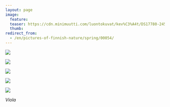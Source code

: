 ```yaml
---
layout: page
image:
  feature:
  teaser: https://cdn.minimuutti.com/luontokuvat/kev%C3%A4t/DS17780-245px.jpg
  thumb:
redirect_from:
  - /en/pictures-of-finnish-nature/spring/00054/
---
```


![](https://cdn.minimuutti.com/luontokuvat/kev%C3%A4t/DS17776-800px.jpg)

![](https://cdn.minimuutti.com/luontokuvat/kev%C3%A4t/DS17778-800px.jpg)

![](https://cdn.minimuutti.com/luontokuvat/kev%C3%A4t/DS17780-800px.jpg)

![](https://cdn.minimuutti.com/luontokuvat/kev%C3%A4t/DS17790-800px.jpg)

![](https://cdn.minimuutti.com/luontokuvat/kev%C3%A4t/DS17791-800px.jpg)

*Viola*
